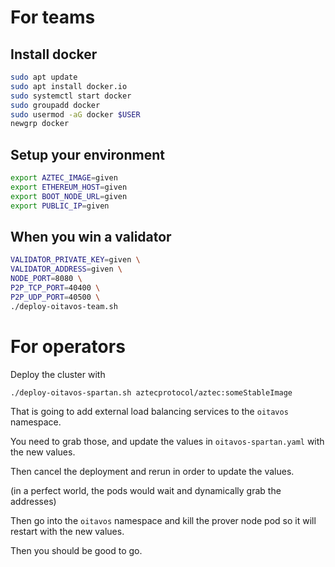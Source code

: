 # For teams

## Install docker

```sh
sudo apt update
sudo apt install docker.io
sudo systemctl start docker
sudo groupadd docker
sudo usermod -aG docker $USER
newgrp docker
```

## Setup your environment


```sh
export AZTEC_IMAGE=given
export ETHEREUM_HOST=given
export BOOT_NODE_URL=given
export PUBLIC_IP=given
```

## When you win a validator


```sh
VALIDATOR_PRIVATE_KEY=given \
VALIDATOR_ADDRESS=given \
NODE_PORT=8080 \
P2P_TCP_PORT=40400 \
P2P_UDP_PORT=40500 \
./deploy-oitavos-team.sh
```

# For operators

Deploy the cluster with
```sh
./deploy-oitavos-spartan.sh aztecprotocol/aztec:someStableImage
```

That is going to add external load balancing services to the `oitavos` namespace.

You need to grab those, and update the values in `oitavos-spartan.yaml` with the new values.

Then cancel the deployment and rerun in order to update the values.

(in a perfect world, the pods would wait and dynamically grab the addresses)

Then go into the `oitavos` namespace and kill the prover node pod so it will restart with the new values.

Then you should be good to go.



